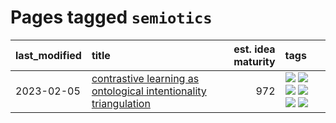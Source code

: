 # Pages tagged `semiotics`

|last_modified|title|est. idea maturity|tags
|:---|:---|---:|:---|
|2023-02-05|[contrastive learning as ontological intentionality triangulation](../contrastive_learning_as_ontological_intentionality_triangulation.md)|972|[![](https://img.shields.io/badge/tag-meta-ea1833)](../tags/meta.md) [![](https://img.shields.io/badge/tag-philosophy-d9f12f)](../tags/philosophy.md) [![](https://img.shields.io/badge/tag-semiotics-fe76cf)](../tags/semiotics.md) [![](https://img.shields.io/badge/tag-synesthesia-8fb3d)](../tags/synesthesia.md) [![](https://img.shields.io/badge/tag-theory-8a140)](../tags/theory.md) [![](https://img.shields.io/badge/tag-wip-997e5)](../tags/wip.md)|